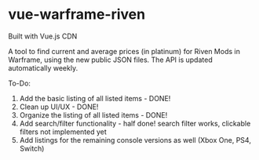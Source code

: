 # vue-warframe-riven

Built with Vue.js CDN

A tool to find current and average prices (in platinum) for Riven Mods in Warframe, using the new public JSON files.
The API is updated automatically weekly.

To-Do:
1. Add the basic listing of all listed items - DONE!
2. Clean up UI/UX - DONE!
3. Organize the listing of all listed items - DONE!
4. Add search/filter functionality - half done! search filter works, clickable filters not implemented yet
5. Add listings for the remaining console versions as well (Xbox One, PS4, Switch)
